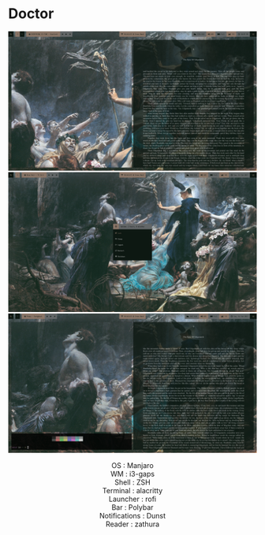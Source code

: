 # Doctor 

![alt text](https://github.com/PrinceofCrowsXII/dotfiles/blob/main/Sreenshots/2021-02-15_22-08.png)
![alt text](https://github.com/PrinceofCrowsXII/dotfiles/blob/main/Sreenshots/sysmenu.png)
![alt_text](https://github.com/PrinceofCrowsXII/dotfiles/blob/main/Sreenshots/2021-02-16_10-46.png)

<p align="center">
OS : Manjaro <br />
WM : i3-gaps <br />
Shell : ZSH <br /> 
Terminal : alacritty <br />
Launcher : rofi <br />
Bar : Polybar <br />
Notifications : Dunst <br />
Reader : zathura <br />
</p>
